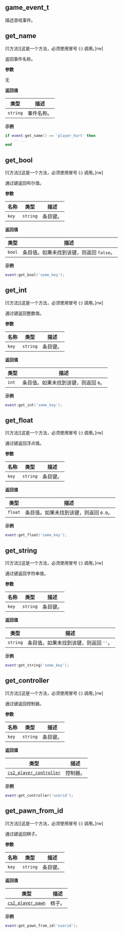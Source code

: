## game_event_t

描述游戏事件。

## get_name

[![方法][这是一个方法，必须使用冒号 (:) 调用。]rw]

返回事件名称。

**参数**

无

**返回值**

| 类型 | 描述 |
| ---- | ----------- |
| `string` | 事件名称。 |

**示例**

```lua
if event:get_name() == 'player_hurt' then
    -- ...
end
```

## get_bool

[![方法][这是一个方法，必须使用冒号 (:) 调用。]rw]

通过键返回布尔值。

**参数**

| 名称 | 类型 | 描述 |
| ---- | ---- | ----------- |
| `key` | `string` | 条目键。 |

**返回值**

| 类型 | 描述 |
| ---- | ----------- |
| `bool` | 条目值。如果未找到该键，则返回 `false`。 |

**示例**

```lua
event:get_bool('some_key');
```

## get_int

[![方法][这是一个方法，必须使用冒号 (:) 调用。]rw]

通过键返回整数值。

**参数**

| 名称 | 类型 | 描述 |
| ---- | ---- | ----------- |
| `key` | `string` | 条目键。 |

**返回值**

| 类型 | 描述 |
| ---- | ----------- |
| `int` | 条目值。如果未找到该键，则返回 `0`。 |

**示例**

```lua
event:get_int('some_key');
```

## get_float

[![方法][这是一个方法，必须使用冒号 (:) 调用。]rw]

通过键返回浮点值。

**参数**

| 名称 | 类型 | 描述 |
| ---- | ---- | ----------- |
| `key` | `string` | 条目键。 |

**返回值**

| 类型 | 描述 |
| ---- | ----------- |
| `float` | 条目值。如果未找到该键，则返回 `0.0`。 |

**示例**

```lua
event:get_float('some_key');
```

## get_string

[![方法][这是一个方法，必须使用冒号 (:) 调用。]rw]

通过键返回字符串值。

**参数**

| 名称 | 类型 | 描述 |
| ---- | ---- | ----------- |
| `key` | `string` | 条目键。 |

**返回值**

| 类型 | 描述 |
| ---- | ----------- |
| `string` | 条目值。如果未找到该键，则返回 `''`。 |

**示例**

```lua
event:get_string('some_key');
```

## get_controller

[![方法][这是一个方法，必须使用冒号 (:) 调用。]rw]

通过键返回控制器。

**参数**

| 名称 | 类型 | 描述 |
| ---- | ---- | ----------- |
| `key` | `string` | 条目键。 |

**返回值**

| 类型 | 描述 |
| ---- | ----------- |
| [`cs2_player_controller`](/api/entities/base-entity/cs2-player-controller "此类型表示 CCSPlayerController 类。") | 控制器。 |

**示例**

```lua
event:get_controller('userid');
```

## get_pawn_from_id

[![方法][这是一个方法，必须使用冒号 (:) 调用。]rw]

通过键返回棋子。

**参数**

| 名称 | 类型 | 描述 |
| ---- | ---- | ----------- |
| `key` | `string` | 条目键。 |

**返回值**

| 类型 | 描述 |
| ---- | ----------- |
| [`cs2_player_pawn`](/api/entities/base-entity/cs2-player-pawn "此类型表示 C_CSPlayerPawn 类。") | 棋子。 |

**示例**

```lua
event:get_pawn_from_id('userid');
```